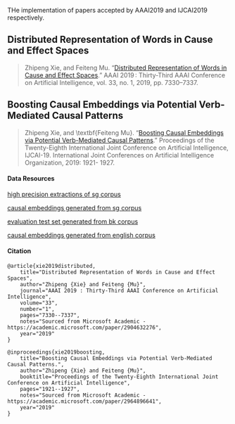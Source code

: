 THe implementation of papers accepted by AAAI2019 and IJCAI2019 respectively.


## Distributed Representation of Words in Cause and Effect Spaces
> Zhipeng Xie, and Feiteng Mu. “[Distributed Representation of Words in Cause and Effect Spaces](https://doi.org/10.1609/aaai.v33i01.33017330).” AAAI 2019 : Thirty-Third AAAI Conference on Artificial Intelligence, vol. 33, no. 1, 2019, pp. 7330–7337.


## Boosting Causal Embeddings via Potential Verb-Mediated Causal Patterns
> Zhipeng Xie, and \textbf{Feiteng Mu}. “[Boosting Causal Embeddings via Potential Verb-Mediated Causal Patterns](https://doi.org/10.24963/ijcai.2019/266).” Proceedings of the Twenty-Eighth International Joint Conference on Artificial Intelligence, IJCAI-19. International Joint Conferences on Artificial Intelligence Organization, 2019: 1921- 1927.

#### Data Resources
[high precision extractions of sg corpus](http://www.ke.fudan.edu.cn/data/causal/sg_hp_extractions.txt)

[causal embeddings generated from sg corpus](http://www.ke.fudan.edu.cn/data/causal/sg_causal_embeds.zip)

[evaluation test set generated from bk corpus](http://www.ke.fudan.edu.cn/data/causal/bk_eval.txt)

[causal embeddings generated from english corpus](http://www.ke.fudan.edu.cn/data/causal/en_causal_embeds.zip)



#### Citation

```
@article{xie2019distributed,
	title="Distributed Representation of Words in Cause and Effect Spaces",
	author="Zhipeng {Xie} and Feiteng {Mu}",
	journal="AAAI 2019 : Thirty-Third AAAI Conference on Artificial Intelligence",
	volume="33",
	number="1",
	pages="7330--7337",
	notes="Sourced from Microsoft Academic - https://academic.microsoft.com/paper/2904632276",
	year="2019"
}

@inproceedings{xie2019boosting,
	title="Boosting Causal Embeddings via Potential Verb-Mediated Causal Patterns.",
	author="Zhipeng {Xie} and Feiteng {Mu}",
	booktitle="Proceedings of the Twenty-Eighth International Joint Conference on Artificial Intelligence",
	pages="1921--1927",
	notes="Sourced from Microsoft Academic - https://academic.microsoft.com/paper/2964896641",
	year="2019"
}
```

